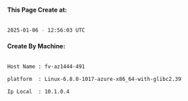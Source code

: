 
   
#### This Page Create at:

```bash

2025-01-06 - 12:56:03 UTC

```

#### Create By Machine:

```bash

Host Name : fv-az1444-491

platform  : Linux-6.8.0-1017-azure-x86_64-with-glibc2.39

Ip Local  : 10.1.0.4

```

